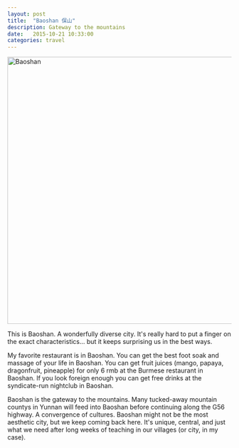 ```yaml
---
layout: post
title:  "Baoshan 保山"
description: Gateway to the mountains
date:   2015-10-21 10:33:00
categories: travel
---
```


<a data-flickr-embed="true"  href="https://www.flickr.com/photos/136459740@N03/albums/72157660132809155" title="Baoshan"><img src="https://farm1.staticflickr.com/620/21826630199_786f8d078f_c.jpg" width="800" height="600" alt="Baoshan"></a><script async src="//embedr.flickr.com/assets/client-code.js" charset="utf-8"></script>

This is Baoshan. A wonderfully diverse city. It's really hard to put a finger on the exact characteristics... but it keeps surprising us in the best ways.

My favorite restaurant is in Baoshan. You can get the best foot soak and massage of your life in Baoshan. You can get fruit juices (mango, papaya, dragonfruit, pineapple) for only 6 rmb at the Burmese restaurant in Baoshan. If you look foreign enough you can get free drinks at the syndicate-run nightclub in Baoshan.

Baoshan is the gateway to the mountains. Many tucked-away mountain countys in Yunnan will feed into Baoshan before continuing along the G56 highway. A convergence of cultures. Baoshan might not be the most aesthetic city, but we keep coming back here. It's unique, central, and just what we need after long weeks of teaching in our villages (or city, in my case).

